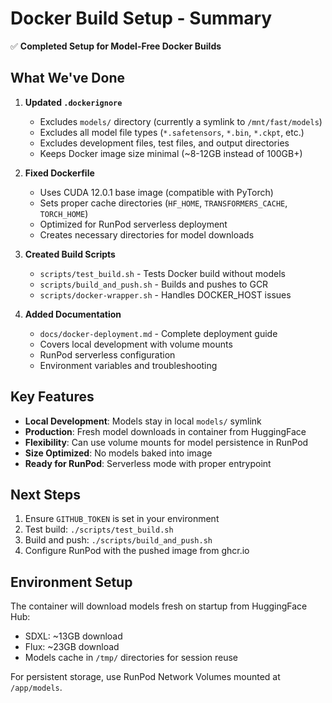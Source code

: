 # Docker Build Setup - Summary

✅ **Completed Setup for Model-Free Docker Builds**

## What We've Done

1. **Updated `.dockerignore`**
   - Excludes `models/` directory (currently a symlink to `/mnt/fast/models`)
   - Excludes all model file types (`*.safetensors`, `*.bin`, `*.ckpt`, etc.)
   - Excludes development files, test files, and output directories
   - Keeps Docker image size minimal (~8-12GB instead of 100GB+)

2. **Fixed Dockerfile**
   - Uses CUDA 12.0.1 base image (compatible with PyTorch)
   - Sets proper cache directories (`HF_HOME`, `TRANSFORMERS_CACHE`, `TORCH_HOME`)
   - Optimized for RunPod serverless deployment
   - Creates necessary directories for model downloads

3. **Created Build Scripts**
   - `scripts/test_build.sh` - Tests Docker build without models
   - `scripts/build_and_push.sh` - Builds and pushes to GCR
   - `scripts/docker-wrapper.sh` - Handles DOCKER_HOST issues

4. **Added Documentation**
   - `docs/docker-deployment.md` - Complete deployment guide
   - Covers local development with volume mounts
   - RunPod serverless configuration
   - Environment variables and troubleshooting

## Key Features

- **Local Development**: Models stay in local `models/` symlink
- **Production**: Fresh model downloads in container from HuggingFace
- **Flexibility**: Can use volume mounts for model persistence in RunPod
- **Size Optimized**: No models baked into image
- **Ready for RunPod**: Serverless mode with proper entrypoint

## Next Steps

1. Ensure `GITHUB_TOKEN` is set in your environment
2. Test build: `./scripts/test_build.sh`
3. Build and push: `./scripts/build_and_push.sh`
4. Configure RunPod with the pushed image from ghcr.io

## Environment Setup

The container will download models fresh on startup from HuggingFace Hub:
- SDXL: ~13GB download
- Flux: ~23GB download
- Models cache in `/tmp/` directories for session reuse

For persistent storage, use RunPod Network Volumes mounted at `/app/models`.
